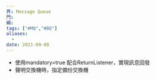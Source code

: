 ```yaml
---
界: Message Queue
門: 
綱: 
tags: ["#MQ","#BQ"]
aliases:
  - 
date: 2021-09-08
---
```

-   使用mandatory=true 配合ReturnListener，實現訊息回發
-   聲明交換機時，指定備份交換機